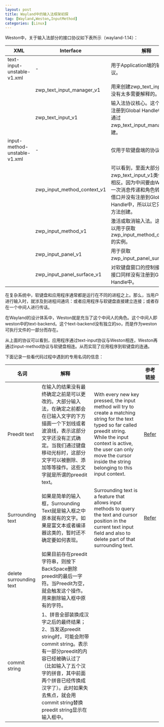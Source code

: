 ```yaml
---
layout: post
title: Wayland中的输入法框架初探
tag: [Wayland,Weston,InputMethod]
categories: [Linux]
---
```

<!--break-->

Weston中，关于输入法部分的接口协议如下表所示（wayland-1.14）：

| XML                          | Interface                   | 解释                                       |
| ---------------------------- | --------------------------- | ---------------------------------------- |
| text-input-unstable-v1.xml   | -                           | 用于Application端的输入法协议。                    |
|                              | zwp_text_input_manager_v1   | 用来创建zwp_text_input_v1。没有太多需要解释的。         |
|                              | zwp_text_input_v1           | 输入法协议核心。这个接口没有注册到Global Handle中。只能通过zwp_text_input_manager_v1创建。 |
| input-method-unstable-v1.xml | -                           | 仅用于软键盘端的协议。                              |
|                              | zwp_input_method_context_v1 | 可以看到，里面大部分接口都和zwp_text_input_v1类似且功能相反。因为中间要由Weston做一次消息传递和角色转换。这个借口并没有注册到Global Handle中，所以以它只能被其他方法创建。 |
|                              | zwp_input_method_v1         | 激活或取消输入法。这个接口可以用于获取zwp_input_method_context_v1的实例。 |
|                              | zwp_input_panel_v1          | 用于获取zwp_input_panel_surface_v1。          |
|                              | zwp_input_panel_surface_v1  | 对软键盘窗口的控制接口，这个接口同样没有注册到Global Handle中。   |



在复杂系统中，软键盘和应用程序通常都是运行在不同的进程之上。那么，当用户进行输入时，就涉及到进程间通讯：或者应用程序与软键盘直接建立连接；或者存在一个中间人进行传话。

在Wayland的设计体系中，Weston就是充当了这个中间人的角色。这个中间人即weston中的text-backend。这个text-backend没有独立的so，而是作为weston可执行文件的一部分而存在。

从上面的协议可以看到，应用程序通过text-input协议与Weston相连，Weston再通过input-method协议与软键盘相连。从而实现了应用程序到软键盘的连通。



下面记录一些看代码过程中遇到的专用名词的信息：


| 名词                      | 解释                                       |                                          | 参考链接                                     |
| ----------------------- | ---------------------------------------- | ---------------------------------------- | ---------------------------------------- |
| Preedit text            | 在输入的结果没有最终确定之前是可以更改的。大部分输入法，在确定之前都会在已输入文字的下方描画一个下划线或者波浪线，表示这部分文字还没有正式确定。当我们通过键盘移动光标时，这部分文字可以被删除、添加等等操作。这些文字就是所谓的preedit text。 | With every new key pressed, the input method will try to create a matching string for the text typed so far called preedit string. While the input context is active, the user can only move the cursor inside the string belonging to this input context. | [Refer](http://ftp.ics.uci.edu/pub/centos0/ics-custom-build/BUILD/PyQt-x11-gpl-4.7.2/doc/html/qinputmethodevent.html) |
| Surrounding text        | 如果是简单的输入框，Surrounding Text就是输入框之中原本就有的文字。如果是富文本或者编译器这类的，暂时还不确定要如何表现。 | Surrounding text is a feature that allows input methods to query the text and cursor position in the current text input field and also to delete part of that surrounding text. | [Refer](http://www.nongnu.org/m17n/manual-en/m17nDBTutorial.html#im-surrounding-text) |
| delete surrounding text | 如果目前存在preedit字符串，则按下BackSpace删除preedit的最后一字符。当Preedit为空，就会触发这个操作。用来删除输入框中原有的字符。 |                                          |                                          |
| commit string           | 1、拼音全部装换成汉字之后的最终结果；2、当发送preedit string时，可能会附带commit string。表示有一部分preedit的内容已经被确认过了（比如输入了五个汉字的拼音，其中前面两个拼音已经传换成汉字了）。此时如果失去焦点，就会用commit string替换preedit string显示在输入框中。 |                                          |                                          |






